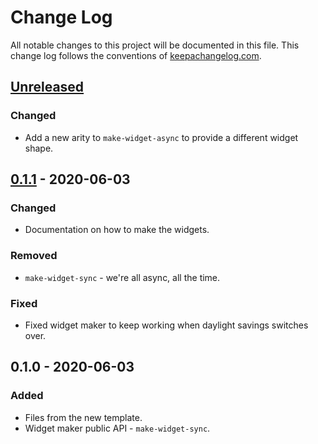 # Change Log
All notable changes to this project will be documented in this file. This change log follows the conventions of [keepachangelog.com](http://keepachangelog.com/).

## [Unreleased]
### Changed
- Add a new arity to `make-widget-async` to provide a different widget shape.

## [0.1.1] - 2020-06-03
### Changed
- Documentation on how to make the widgets.

### Removed
- `make-widget-sync` - we're all async, all the time.

### Fixed
- Fixed widget maker to keep working when daylight savings switches over.

## 0.1.0 - 2020-06-03
### Added
- Files from the new template.
- Widget maker public API - `make-widget-sync`.

[Unreleased]: https://github.com/your-name/pushgp-similarity/compare/0.1.1...HEAD
[0.1.1]: https://github.com/your-name/pushgp-similarity/compare/0.1.0...0.1.1

